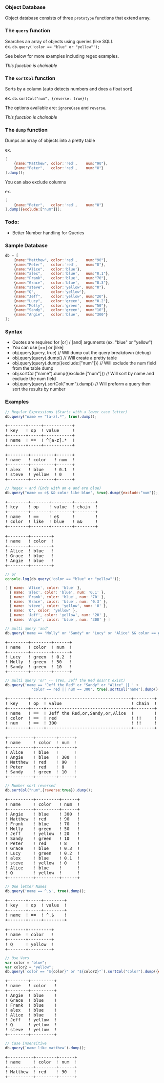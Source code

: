 ### Object Database

Object database consists of three `prototype` functions that extend array.

### The `query` function

Searches an array of objects using queries (like SQL).  
ex. `db.query('color == "blue" or "yellow"');`

See below for more examples including regex examples.

*This function is chainable*

### The `sortCol` function

Sorts by a column (auto detects numbers and does a float sort)

ex. `db.sortCol("num", {reverse: true});`

The options available are: `ignoreCase` and `reverse`.

*This function is chainable*

### The `dump` function

Dumps an array of objects into a pretty table

ex. 
```javascript
[
    {name:"Matthew", color:'red',    num:"90"},
    {name:"Peter",   color:'red',    num:"8"}
].dump();
```

You can also exclude columns

ex. 
```javascript 
[
    {name:"Peter",   color:'red',    num:"8"}
].dump({exclude:["num"]});
```

### Todo:

- Better Number handling for Queries

### Sample Database

```javascript
db = [
    {name:"Matthew", color:'red',    num:"90"},
    {name:"Peter",   color:'red',    num:"8"},
    {name:"Alice",   color:'blue'},
    {name:"alex",    color:'blue',   num:"0.1"},
    {name:"Frank",   color:'blue',   num:"70"},
    {name:"Grace",   color:'blue',   num:"0.3"},
    {name:"steve",   color:'yellow', num:"0"},
    {name:"Q",       color:'yellow'},
    {name:"Jeff",    color:'yellow', num:"20"},
    {name:"Lucy",    color:'green',  num:"0.2"},
    {name:"Molly",   color:'green',  num:"50"},
    {name:"Sandy",   color:'green',  num:"10"},
    {name:"Angie",   color:'blue',   num:"300"}
];
```

### Syntax

- Quotes are required for [or] / [and] arguments (ex. "blue" or "yellow")
- You can use [==] or [like]
- obj.query(query, true) // Will dump out the query breakdown (debug)
- obj.query(query).dump() // Will create a pretty table
- obj.query(query).dump({exclude:["num"]}) // Will exclude the num field from the table dump
- obj.sortCol("name").dump({exclude:["num"]}) // Will sort by name and exclude the num field
- obj.query(query).sortCol("num").dump() // Will preform a query then sort the results by number

### Examples

```javascript
// Regular Expressions (Starts with a lower case letter)
db.query("name == ^[a-z].*", true).dump();
```
<pre>
+-------+-----+-----------+
! key   ! op  ! value     !
+-------+-----+-----------+
! name  ! ==  ! ^[a-z].*  !
+-------+-----+-----------+

+--------+---------+------+
! name   ! color   ! num  !
+--------+---------+------+
! alex   ! blue    ! 0.1  !
! steve  ! yellow  ! 0    !
+--------+---------+------+
</pre>

```javascript
// Regex + and (Ends with an e and are blue)
db.query("name == e$ && color like blue", true).dump({exclude:"num"});;
```
<pre>
+--------+-------+--------+--------+
! key    ! op    ! value  ! chain  !
+--------+-------+--------+--------+
! name   ! ==    ! e$     !        !
! color  ! like  ! blue   ! &&     !
+--------+-------+--------+--------+

+--------+--------+
! name   ! color  !
+--------+--------+
! Alice  ! blue   !
! Grace  ! blue   !
! Angie  ! blue   !
+--------+--------+
</pre>

```javascript
// or
console.log(db.query('color == "blue" or "yellow"'));

[ { name: 'Alice', color: 'blue' },
  { name: 'alex', color: 'blue', num: '0.1' },
  { name: 'Frank', color: 'blue', num: '70' },
  { name: 'Grace', color: 'blue', num: '0.3' },
  { name: 'steve', color: 'yellow', num: '0' },
  { name: 'Q', color: 'yellow' },
  { name: 'Jeff', color: 'yellow', num: '20' },
  { name: 'Angie', color: 'blue', num: '300' } ]
```

```javascript
// multi query 'and'
db.query('name == "Molly" or "Sandy" or "Lucy" or "Alice" && color == green').dump();
```
<pre>
+--------+--------+------+
! name   ! color  ! num  !
+--------+--------+------+
! Lucy   ! green  ! 0.2  !
! Molly  ! green  ! 50   !
! Sandy  ! green  ! 10   !
+--------+--------+------+
</pre>

```javascript
// multi query 'or' -- (Yes, Jeff the Red dosn't exist)
db.query('name == "Jeff the Red" or "Sandy" or "Alice" || ' +
            'color == red || num == 300', true).sortCol("name").dump();
```
<pre>
+--------+-----+---------------------------------+--------+
! key    ! op  ! value                           ! chain  !
+--------+-----+---------------------------------+--------+
! name   ! ==  ! Jeff the Red,or,Sandy,or,Alice  !        !
! color  ! ==  ! red                             ! !!     !
! num    ! ==  ! 300                             ! !!     !
+--------+-----+---------------------------------+--------+

+----------+--------+------+
! name     ! color  ! num  !
+----------+--------+------+
! Alice    ! blue   !      !
! Angie    ! blue   ! 300  !
! Matthew  ! red    ! 90   !
! Peter    ! red    ! 8    !
! Sandy    ! green  ! 10   !
+----------+--------+------+
</pre>

```javascript
// Number sort reversed
db.sortCol("num",{reverse:true}).dump();
```

<pre>
+----------+---------+------+
! name     ! color   ! num  !
+----------+---------+------+
! Angie    ! blue    ! 300  !
! Matthew  ! red     ! 90   !
! Frank    ! blue    ! 70   !
! Molly    ! green   ! 50   !
! Jeff     ! yellow  ! 20   !
! Sandy    ! green   ! 10   !
! Peter    ! red     ! 8    !
! Grace    ! blue    ! 0.3  !
! Lucy     ! green   ! 0.2  !
! alex     ! blue    ! 0.1  !
! steve    ! yellow  ! 0    !
! Alice    ! blue    !      !
! Q        ! yellow  !      !
+----------+---------+------+
</pre>

```javascript
// One letter Names
db.query('name == ^.$', true).dump();
```
<pre>
+-------+-----+--------+
! key   ! op  ! value  !
+-------+-----+--------+
! name  ! ==  ! ^.$    !
+-------+-----+--------+

+-------+---------+
! name  ! color   !
+-------+---------+
! Q     ! yellow  !
+-------+---------+
</pre>

```javascript
// Use Vars
var color = "blue";
var color2 = "yellow";
db.query(`color == "${color}" or "${color2}"`).sortCol("color").dump({exclude:["num"]});
```
<pre>
+--------+---------+
! name   ! color   !
+--------+---------+
! Angie  ! blue    !
! Grace  ! blue    !
! Frank  ! blue    !
! alex   ! blue    !
! Alice  ! blue    !
! Jeff   ! yellow  !
! Q      ! yellow  !
! steve  ! yellow  !
+--------+---------+
</pre>

```javascript
// Case insensitive
db.query(`name like matthew`).dump();
```
<pre>
+----------+--------+------+
! name     ! color  ! num  !
+----------+--------+------+
! Matthew  ! red    ! 90   !
+----------+--------+------+
</pre>
